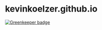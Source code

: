 # kevinkoelzer.github.io

[![Greenkeeper badge](https://badges.greenkeeper.io/KevinKoelzer/kevinkoelzer.github.io.svg)](https://greenkeeper.io/)